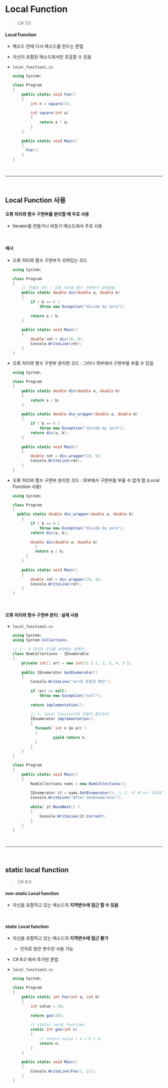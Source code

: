 # Local Function

> C# 7.0

#### Local Function

* 메소드 안에 다시 메소드를 만드는 문법

* 자신이 포함된 메소드에서만 호출할 수 있음

* `local_function1.cs`

  ```C#
  using System;
  
  class Program
  {
      public static void Foo()
      {
          int n = square(3);
          
          int square(int a)
          {
              return a * a;
          }
      }
         
      public static void Main()
      {
      	Foo();
      }
  }
  ```

<br>

---

<br>

## Local Function 사용

#### 오류 처리와 함수 구현부를 분리할 때 주로 사용

* Iterator를 만들거나 비동기 메소드에서 주로 사용

<br>

#### 예시

* 오류 처리와 함수 구현부가 섞여있는 코드

  ```C#
  using System;
  
  class Program
  {
      // 안좋은 코드 : 오류 처리와 함수 구현부가 섞여있음
      public static double div(double a, double b)
      {
          if ( b == 0 )
              throw new Exception("divide by zero");
          
          return a / b;
      }
      
      public static void Main()
      {
          double ret = div(10, 0);
          Console.WriteLine(ret);
      }
  }
  ```

* 오류 처리와 함수 구현부 분리한 코드 : 그러나 외부에서 구현부를 부를 수 있음

  ```C#
  using System;
  
  class Program
  {   
      public static double div(double a, double b)
      {
          return a / b;
      }
   	
      public static double div_wrapper(double a, double b)
      {
          if ( b == 0 )
              throw new Exception("divide by zero");
          return div(a, b);
      }
      
      public static void Main()
      {
          double ret = div_wrapper(10, 0);
          Console.WriteLine(ret);
      }
  }
  ```

* 오류 처리와 함수 구현부 분리한 코드 : 외부에서 구현부를 부를 수 없게 함 (Local Function 사용)

  ```C#
  using System;
  
  class Program
  {   
  	public static double div_wrapper(double a, double b)
      {
          if ( b == 0 )
              throw new Exception("divide by zero");
          return div(a, b);
          
          double div(double a, double b)
     		{
          	return a / b;
      	}
      }
      
      public static void Main()
      {
          double ret = div_wrapper(10, 0);
          Console.WriteLine(ret);
      }
  }
  ```

<br>

#### 오류 처리와 함수 구현부 분리 : 실제 사용

* `local_function2.cs`

  ```C#
  using System;
  using System.Collections;
  
  // 1 ~ 5 까지의 숫자를 보관하는 컬렉션
  class NumCollections : IEnumerable
  {
      private int[] arr = new int[5] { 1, 2, 3, 4, 5 };
      
      public IEnumerator GetEnumerator()
      {
          Console.WriteLine("arr의 유효성 확인");
          
          if (arr == null)
              throw new Exception("null");
          
          return implementation();
          
          // 1. local funtion으로 만들어 줌으로써
          IEnumerator implementation()
          {
          	foreach( int n in arr )
          	{
            		yield return n;
          	}
          }
      }
  }
  
  class Program
  {
      public static void Main()
      {
          NumCollections nums = new NumCollections();
          
          IEnumerator it = nums.GetEnumerator(); // 2. 이 때 arr 유효성 검사를 함
          Console.WriteLine("After GetEnumerator");
          
          while( it.MoveNext() )
          {
              Console.WriteLine(it.Current);
          }
      }
  }
  ```

<br>

---

<br>

## static local function

> C# 8.0

#### non-static Local function

* 자신을 포함하고 있는 메소드의 **지역변수에 접근 할 수 있음**

<br>

#### static Local function

* 자신을 포함하고 있는 메소드의 **지역변수에 접근 불가**
  * 인자로 받은 변수만 사용 가능
* C# 8.0 에서 추가된 문법

* `local_function3.cs`

  ```C#
  using System;
  
  class Program
  {
      public static int Foo(int a, int b)
      {
          int value = 10;
          
          return goo(10);
          
          // static local function
          static int goo(int n)
          {
              // return value + a + b + n;
              return n;
          }
      }
      
      public static void Main()
      {
          Console.WriteLine(Foo(1, 2));
      }
  }
  ```

  
